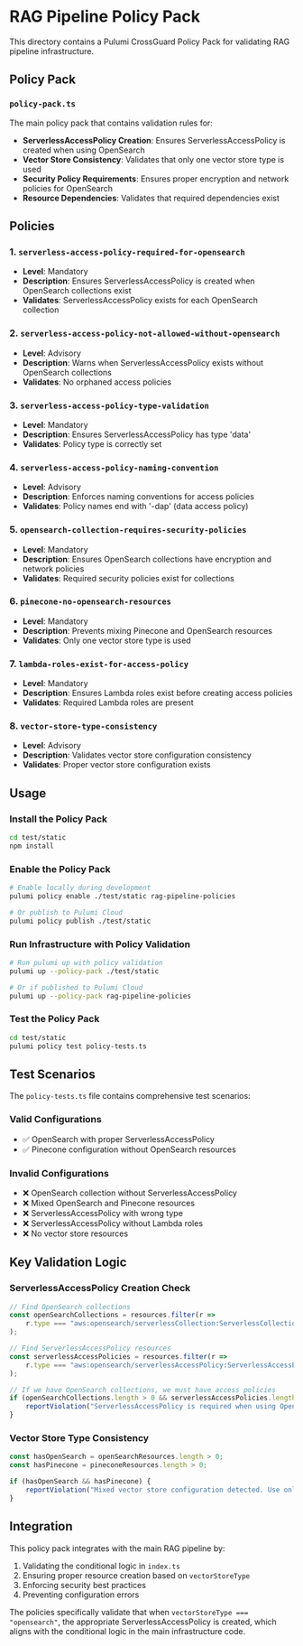 # RAG Pipeline Policy Pack

This directory contains a Pulumi CrossGuard Policy Pack for validating RAG pipeline infrastructure.

## Policy Pack

### `policy-pack.ts`
The main policy pack that contains validation rules for:
- **ServerlessAccessPolicy Creation**: Ensures ServerlessAccessPolicy is created when using OpenSearch
- **Vector Store Consistency**: Validates that only one vector store type is used
- **Security Policy Requirements**: Ensures proper encryption and network policies for OpenSearch
- **Resource Dependencies**: Validates that required dependencies exist

## Policies

### 1. `serverless-access-policy-required-for-opensearch`
- **Level**: Mandatory
- **Description**: Ensures ServerlessAccessPolicy is created when OpenSearch collections exist
- **Validates**: ServerlessAccessPolicy exists for each OpenSearch collection

### 2. `serverless-access-policy-not-allowed-without-opensearch`
- **Level**: Advisory
- **Description**: Warns when ServerlessAccessPolicy exists without OpenSearch collections
- **Validates**: No orphaned access policies

### 3. `serverless-access-policy-type-validation`
- **Level**: Mandatory
- **Description**: Ensures ServerlessAccessPolicy has type 'data'
- **Validates**: Policy type is correctly set

### 4. `serverless-access-policy-naming-convention`
- **Level**: Advisory
- **Description**: Enforces naming conventions for access policies
- **Validates**: Policy names end with '-dap' (data access policy)

### 5. `opensearch-collection-requires-security-policies`
- **Level**: Mandatory
- **Description**: Ensures OpenSearch collections have encryption and network policies
- **Validates**: Required security policies exist for collections

### 6. `pinecone-no-opensearch-resources`
- **Level**: Mandatory
- **Description**: Prevents mixing Pinecone and OpenSearch resources
- **Validates**: Only one vector store type is used

### 7. `lambda-roles-exist-for-access-policy`
- **Level**: Mandatory
- **Description**: Ensures Lambda roles exist before creating access policies
- **Validates**: Required Lambda roles are present

### 8. `vector-store-type-consistency`
- **Level**: Advisory
- **Description**: Validates vector store configuration consistency
- **Validates**: Proper vector store configuration exists

## Usage

### Install the Policy Pack

```bash
cd test/static
npm install
```

### Enable the Policy Pack

```bash
# Enable locally during development
pulumi policy enable ./test/static rag-pipeline-policies

# Or publish to Pulumi Cloud
pulumi policy publish ./test/static
```

### Run Infrastructure with Policy Validation

```bash
# Run pulumi up with policy validation
pulumi up --policy-pack ./test/static

# Or if published to Pulumi Cloud
pulumi up --policy-pack rag-pipeline-policies
```

### Test the Policy Pack

```bash
cd test/static
pulumi policy test policy-tests.ts
```

## Test Scenarios

The `policy-tests.ts` file contains comprehensive test scenarios:

### Valid Configurations
- ✅ OpenSearch with proper ServerlessAccessPolicy
- ✅ Pinecone configuration without OpenSearch resources

### Invalid Configurations
- ❌ OpenSearch collection without ServerlessAccessPolicy
- ❌ Mixed OpenSearch and Pinecone resources
- ❌ ServerlessAccessPolicy with wrong type
- ❌ ServerlessAccessPolicy without Lambda roles
- ❌ No vector store resources

## Key Validation Logic

### ServerlessAccessPolicy Creation Check
```typescript
// Find OpenSearch collections
const openSearchCollections = resources.filter(r => 
    r.type === "aws:opensearch/serverlessCollection:ServerlessCollection"
);

// Find ServerlessAccessPolicy resources
const serverlessAccessPolicies = resources.filter(r => 
    r.type === "aws:opensearch/serverlessAccessPolicy:ServerlessAccessPolicy"
);

// If we have OpenSearch collections, we must have access policies
if (openSearchCollections.length > 0 && serverlessAccessPolicies.length === 0) {
    reportViolation("ServerlessAccessPolicy is required when using OpenSearch Serverless collections");
}
```

### Vector Store Type Consistency
```typescript
const hasOpenSearch = openSearchResources.length > 0;
const hasPinecone = pineconeResources.length > 0;

if (hasOpenSearch && hasPinecone) {
    reportViolation("Mixed vector store configuration detected. Use only one vector store type.");
}
```

## Integration

This policy pack integrates with the main RAG pipeline by:
1. Validating the conditional logic in `index.ts`
2. Ensuring proper resource creation based on `vectorStoreType`
3. Enforcing security best practices
4. Preventing configuration errors

The policies specifically validate that when `vectorStoreType === "opensearch"`, the appropriate ServerlessAccessPolicy is created, which aligns with the conditional logic in the main infrastructure code.